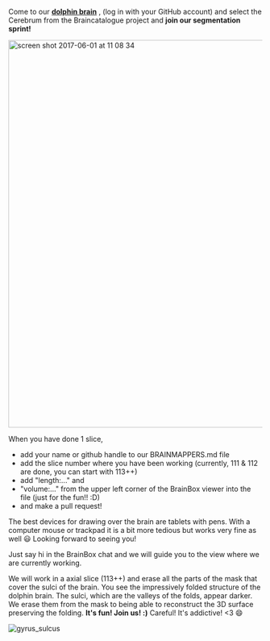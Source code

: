 Come to our [**dolphin brain**](http://brainbox.pasteur.fr/mri?url=http://braincatalogue.org/data/Bottlenose_dolphin/MRI-n4.nii.gz) , (log in with your GitHub account) and select the Cerebrum from the Braincatalogue project and **join our segmentation sprint!**  

<img width="769" alt="screen shot 2017-06-01 at 11 08 34" src="https://cloud.githubusercontent.com/assets/6297454/26672835/f7892d80-46ba-11e7-8be8-51adbee9288d.png">

When you have done 1 slice, 
* add your name or github handle to our BRAINMAPPERS.md file
* add the slice number where you have been working (currently, 111 & 112 are done, you can start with 113++)
* add "length:..." and 
* "volume:..." from the upper left corner of the BrainBox viewer into the file (just for the fun!! :D)
* and make a pull request!

The best devices for drawing over the brain are tablets with pens. With a computer mouse or trackpad it is a bit more tedious but works very fine as well 😃 Looking forward to seeing you!

Just say hi in the BrainBox chat and we will guide you to the view where we are currently working.

We will work in a axial slice (113++) and erase all the parts of the mask that cover the sulci of the brain. You see the impressively folded structure of the dolphin brain. The sulci, which are the valleys of the folds, appear darker. We erase them from the mask to being able to reconstruct the 3D surface preserving the folding. 
**It's fun! Join us! :)**   Careful! It's addictive! <3 😄 

![gyrus_sulcus](https://cloud.githubusercontent.com/assets/6297454/26672808/de7c347c-46ba-11e7-9f19-01fef1da9295.png)


